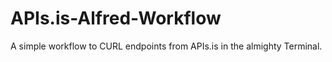 APIs.is-Alfred-Workflow
=======================

A simple workflow to CURL endpoints from APIs.is in the almighty Terminal.
